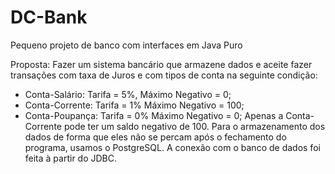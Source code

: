 # DC-Bank
Pequeno projeto de banco com interfaces em Java Puro

Proposta: 
Fazer um sistema bancário que armazene dados e aceite fazer transações com taxa de Juros e com tipos de conta na seguinte condição:
- Conta-Salário: Tarifa = 5%, Máximo Negativo = 0;
- Conta-Corrente: Tarifa = 1% Máximo Negativo = 100;
- Conta-Poupança: Tarifa = 0% Máximo Negativo = 0;
Apenas a Conta-Corrente pode ter um saldo negativo de 100.
Para o armazenamento dos dados de forma que eles não se percam após o fechamento do programa, usamos o PostgreSQL.
A conexão com o banco de dados foi feita à partir do JDBC.
